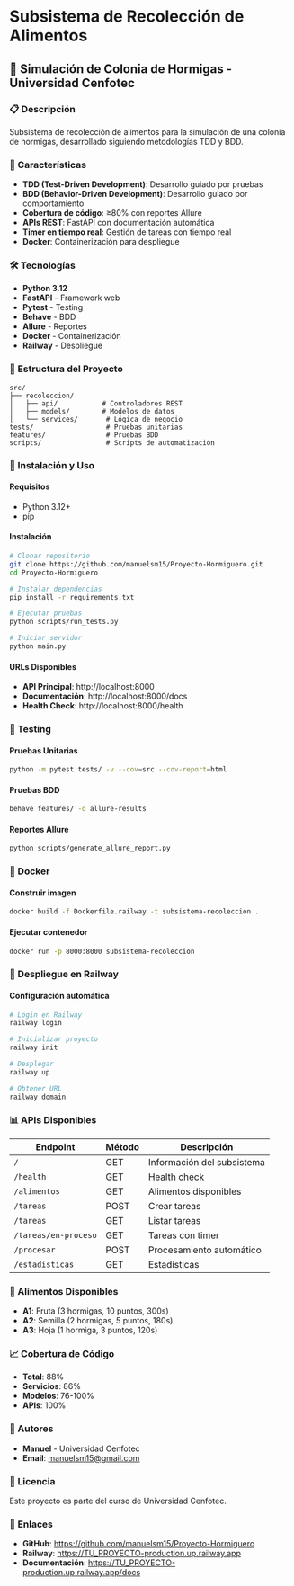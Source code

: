 # Subsistema de Recolección de Alimentos

## 🐜 Simulación de Colonia de Hormigas - Universidad Cenfotec

### 📋 Descripción
Subsistema de recolección de alimentos para la simulación de una colonia de hormigas, desarrollado siguiendo metodologías TDD y BDD.

### 🚀 Características
- **TDD (Test-Driven Development)**: Desarrollo guiado por pruebas
- **BDD (Behavior-Driven Development)**: Desarrollo guiado por comportamiento
- **Cobertura de código**: ≥80% con reportes Allure
- **APIs REST**: FastAPI con documentación automática
- **Timer en tiempo real**: Gestión de tareas con tiempo real
- **Docker**: Containerización para despliegue

### 🛠️ Tecnologías
- **Python 3.12**
- **FastAPI** - Framework web
- **Pytest** - Testing
- **Behave** - BDD
- **Allure** - Reportes
- **Docker** - Containerización
- **Railway** - Despliegue

### 📁 Estructura del Proyecto
```
src/
├── recoleccion/
│   ├── api/           # Controladores REST
│   ├── models/        # Modelos de datos
│   └── services/       # Lógica de negocio
tests/                  # Pruebas unitarias
features/               # Pruebas BDD
scripts/                # Scripts de automatización
```

### 🚀 Instalación y Uso

#### Requisitos
- Python 3.12+
- pip

#### Instalación
```bash
# Clonar repositorio
git clone https://github.com/manuelsm15/Proyecto-Hormiguero.git
cd Proyecto-Hormiguero

# Instalar dependencias
pip install -r requirements.txt

# Ejecutar pruebas
python scripts/run_tests.py

# Iniciar servidor
python main.py
```

#### URLs Disponibles
- **API Principal**: http://localhost:8000
- **Documentación**: http://localhost:8000/docs
- **Health Check**: http://localhost:8000/health

### 🧪 Testing

#### Pruebas Unitarias
```bash
python -m pytest tests/ -v --cov=src --cov-report=html
```

#### Pruebas BDD
```bash
behave features/ -o allure-results
```

#### Reportes Allure
```bash
python scripts/generate_allure_report.py
```

### 🐳 Docker

#### Construir imagen
```bash
docker build -f Dockerfile.railway -t subsistema-recoleccion .
```

#### Ejecutar contenedor
```bash
docker run -p 8000:8000 subsistema-recoleccion
```

### 🚀 Despliegue en Railway

#### Configuración automática
```bash
# Login en Railway
railway login

# Inicializar proyecto
railway init

# Desplegar
railway up

# Obtener URL
railway domain
```

### 📊 APIs Disponibles

| Endpoint | Método | Descripción |
|----------|--------|-------------|
| `/` | GET | Información del subsistema |
| `/health` | GET | Health check |
| `/alimentos` | GET | Alimentos disponibles |
| `/tareas` | POST | Crear tareas |
| `/tareas` | GET | Listar tareas |
| `/tareas/en-proceso` | GET | Tareas con timer |
| `/procesar` | POST | Procesamiento automático |
| `/estadisticas` | GET | Estadísticas |

### 🎯 Alimentos Disponibles
- **A1**: Fruta (3 hormigas, 10 puntos, 300s)
- **A2**: Semilla (2 hormigas, 5 puntos, 180s)
- **A3**: Hoja (1 hormiga, 3 puntos, 120s)

### 📈 Cobertura de Código
- **Total**: 88%
- **Servicios**: 86%
- **Modelos**: 76-100%
- **APIs**: 100%

### 👥 Autores
- **Manuel** - Universidad Cenfotec
- **Email**: manuelsm15@gmail.com

### 📄 Licencia
Este proyecto es parte del curso de Universidad Cenfotec.

### 🔗 Enlaces
- **GitHub**: https://github.com/manuelsm15/Proyecto-Hormiguero
- **Railway**: https://TU_PROYECTO-production.up.railway.app
- **Documentación**: https://TU_PROYECTO-production.up.railway.app/docs

